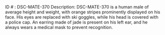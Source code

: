 ID # : DSC-MATE-370
Description: DSC-MATE-370 is a human male of average height and weight, with orange stripes prominently displayed on his face. His eyes are replaced with ski goggles, while his head is covered with a police cap. An earring made of jade is present on his left ear, and he always wears a medical mask to prevent recognition.